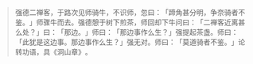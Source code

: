 
> 强德二禅客，于路次见师骑牛，不识师，忽曰：​「蹄角甚分明，争奈骑者不鉴。​」师骤牛而去。强德憩于树下煎茶，师回却下牛问曰：​「二禅客近离甚么处？​」曰：​「那边。​」师曰：​「那边事作么生？​」强提起茶盏。师曰：​「此犹是这边事。那边事作么生？​」强无对。师曰：​「莫道骑者不鉴。​」论转功语，具《洞山章》​。
